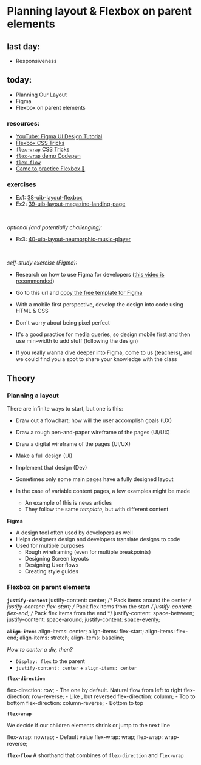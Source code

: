 # Planning layout & Flexbox on parent elements

## last day:

- Responsiveness

## today:

- Planning Our Layout
- Figma
- Flexbox on parent elements

### resources:

- [YouTube: Figma UI Design Tutorial](https://www.youtube.com/watch?v=FTFaQWZBqQ8)
- [Flexbox CSS Tricks](https://css-tricks.com/snippets/css/a-guide-to-flexbox/)
- [`flex-wrap` CSS Tricks](https://css-tricks.com/almanac/properties/f/flex-wrap/)
- [`flex-wrap` demo Codepen](https://codepen.io/team/css-tricks/pen/bEajLE/1ea1ef35d942d0041b0467b4d39888d3)
- [`flex-flow`](https://developer.mozilla.org/en-US/docs/Web/CSS/flex-flow)
- [Game to practice Flexbox 🐸](https://flexboxfroggy.com/)

### exercises

- Ex1: [38-uib-layout-flexbox](https://classroom.github.com/a/GhpT_8wt)
- Ex2: [39-uib-layout-magazine-landing-page](https://classroom.github.com/a/thu3MNkd)
<br>

*optional (and potentially challenging):*

- Ex3: [40-uib-layout-neumorphic-music-player](https://classroom.github.com/a/HEoGReUy)
<br>

*self-study exercise (Figma):*

- Research on how to use Figma for developers ([this video is recommended](https://www.youtube.com/watch?v=FTFaQWZBqQ8))
- Go to this url and [copy the free template for Figma](https://www.templatefreebies.com/resources/figma-food-delivery-app-ui)

- With a mobile first perspective, develop the design into code using HTML & CSS
- Don't worry about being pixel perfect
- It's a good practice for media queries, so design mobile first and then use min-width to add stuff (following the design)
- If you really wanna dive deeper into Figma, come to us (teachers), and we could find you a spot to share your knowledge with the class

## Theory

### Planning a layout

There are infinite ways to start, but one is this:

- Draw out a flowchart; how will the user accomplish goals (UX)
- Draw a rough pen-and-paper wireframe of the pages (UI/UX)
- Draw a digital wireframe of the pages (UI/UX)
- Make a full design (UI)
- Implement that design (Dev)

- Sometimes only some main pages have a fully designed layout
- In the case of variable content pages, a few examples might be made
    - An example of this is news articles
    - They follow the same *template*, but with different content

**Figma**
- A design tool often used by developers as well
- Helps designers design and developers translate designs to code
- Used for multiple purposes
    - Rough wireframing (even for multiple breakpoints)
    - Designing Screen layouts
    - Designing User flows
    - Creating style guides

### Flexbox on parent elements

**`justify-content`**
justify-content: center; /* Pack items around the center */
justify-content: flex-start; /* Pack flex items from the start */
justify-content: flex-end; /* Pack flex items from the end */
justify-content: space-between;
justify-content: space-around;
justify-content: space-evenly;

**`align-items`**
align-items: center;
align-items: flex-start;
align-items: flex-end;
align-items: stretch;
align-items: baseline;

_How to center a div, then?_

- `Display: flex` to the parent
- `justify-content: center` + `align-items: center`

**`flex-direction`**

flex-direction: row; - The one by default. Natural flow from left to right
flex-direction: row-reverse; - Like <row>, but reversed
flex-direction: column; - Top to bottom
flex-direction: column-reverse; - Bottom to top

**`flex-wrap`**

We decide if our children elements shrink or jump to the next line

flex-wrap: nowrap; - Default value
flex-wrap: wrap;
flex-wrap: wrap-reverse;

**`flex-flow`**
A shorthand that combines of `flex-direction` and `flex-wrap`